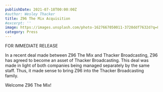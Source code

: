 ```yaml
---
publishDate: 2021-07-18T00:00:00Z
#author: Wesley Thacker
title: Z96 The Mix Acquisition
#excerpt: ''
image: https://images.unsplash.com/photo-1627667050011-3720ddf7632d?q=80&w=2670&auto=format&fit=crop&ixlib=rb-4.0.3&ixid=M3wxMjA3fDB8MHxwaG90by1wYWdlfHx8fGVufDB8fHx8fA%3D%3D
category: Press
---
```

FOR IMMEDIATE RELEASE

In a recent deal made between Z96 The Mix and Thacker Broadcasting, Z96 has agreed to become an asset of Thacker Broadcasting. This deal was made in light of both companies being managed separately by the same staff. Thus, it made sense to bring Z96 into the Thacker Broadcasting family.

Welcome Z96 The Mix!